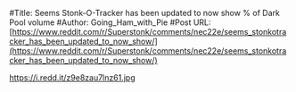 #Title: Seems Stonk-O-Tracker has been updated to now show % of Dark Pool volume
#Author: Going_Ham_with_Pie
#Post URL: [https://www.reddit.com/r/Superstonk/comments/nec22e/seems_stonkotracker_has_been_updated_to_now_show/](https://www.reddit.com/r/Superstonk/comments/nec22e/seems_stonkotracker_has_been_updated_to_now_show/)


https://i.redd.it/z9e8zau7lnz61.jpg